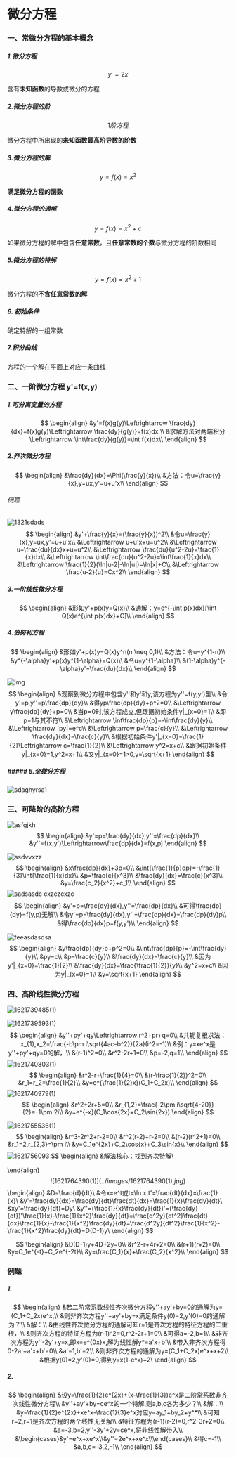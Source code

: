 # 微分方程

### 一、常微分方程的基本概念

##### 1.微分方程

$$
y'=2x
$$



含有**未知函数**的导数或微分的方程

##### 2.微分方程的阶

$$
1阶方程
$$



微分方程中所出现的**未知函数最高阶导数的阶数**

##### 3.微分方程的解

$$
y=f(x)=x^2
$$



**满足微分方程的函数**

##### 4.微分方程的通解

$$
y=f(x)=x^2+c
$$



如果微分方程的解中包含**任意常数**，且**任意常数的个数**与微分方程的阶数相同

##### 5.微分方程的特解

$$
y=f(x)=x^2+1
$$



微分方程的**不含任意常数的解**

##### 6. 初始条件

确定特解的一组常数

##### 7.积分曲线

方程的一个解在平面上对应一条曲线

### 二、一阶微分方程     y'=f(x,y) 

##### 1.可*分离*变量的方程

$$
\begin{align}
&y'=f(x)g(y)\Leftrightarrow \frac{dy}{dx}=f(x)g(y)\Leftrightarrow \frac{dy}{g(y)}=f(x)dx \\
&求解方法对两端积分\Leftrightarrow \int\frac{dy}{g(y)}=\int f(x)dx\\
\end{align}
$$

##### 2.*齐次*微分方程

$$
\begin{align}
&\frac{dy}{dx}=\Phi(\frac{y}{x})\\
&方法：令u=\frac{y}{x},y=ux,y'=u+u'x\\
\end{align}
$$

###### 例题

![1321sdads](../images/1321sdads.jpg)
$$
\begin{align}
&y'+\frac{y}{x}=(\frac{y}{x})^2\\
&令u=\frac{y}{x},y=ux,y'=u+u'x\\
&\Leftrightarrow u+u'x+u=u^2\\
&\Leftrightarrow u+\frac{du}{dx}x+u=u^2\\
&\Leftrightarrow \frac{du}{u^2-2u}=\frac{1}{x}dx\\
&\Leftrightarrow \int\frac{du}{u^2-2u}=\int\frac{1}{x}dx\\
&\Leftrightarrow \frac{1}{2}(\ln|u-2|-\ln|u|)=\ln|x|+C\\
&\Leftrightarrow \frac{u-2}{u}=Cx^2\\
\end{align}
$$

##### 3.一阶*线性*微分方程

$$
\begin{align}
&形如y'+p(x)y=Q(x)\\
&通解：y=e^{-\int p(x)dx}[\int Q(x)e^{\int p(x)dx}+C]\\
\end{align}
$$

##### 4.伯努利方程

$$
\begin{align}
&形如y'+p(x)y=Q(x)y^n(n \neq 0,1)\\
&方法：令u=y^{1-n}\\
&y^{-\alpha}y'+p(x)y^{1-\alpha}=Q(x)\\
&令u=y^{1-\alpha}\\
&(1-\alpha)y^{-\alpha}y'=\frac{du}{dx}\\
\end{align}
$$

![img](../images/0P50G64~_SZYBCKV~_$WHJG.jpg)
$$
\begin{align}
&观察到微分方程中包含y''和y'和y,该方程为y''=f(y,y')型\\
&令y'=p,y''=p\frac{dp}{dy}\\
&得yp\frac{dp}{dy}+p^2=0\\
&\Leftrightarrow y\frac{dp}{dy}+p=0\\
&当p=0时,该方程成立,但跟据初始条件y|_{x=0}=1\\
&即p=1与其不符\\
&\Leftrightarrow \int\frac{dp}{p}=-\int\frac{dy}{y}\\
&\Leftrightarrow |py|=e^c\\
&\Leftrightarrow p=\frac{c}{y}\\
&\Leftrightarrow \frac{dy}{dx}=\frac{c}{y}\\
&根据初始条件y'|_{x=0}=\frac{1}{2}\Leftrightarrow c=\frac{1}{2}\\
&\Leftrightarrow y^2=x+c\\
&跟据初始条件y|_{x=0}=1,y^2=x+1\\
&又y|_{x=0}=1>0,y=\sqrt{x+1}
\end{align}
$$

##### ##### 5.全微分方程

![sdaghyrsa1](../images/dojTOJ9EAYhkmSl.jpg)

### 三、可降阶的高阶方程

![asfgjkh](../images/asfgjkh.jpg)
$$
\begin{align}
&y'=p=\frac{dy}{dx},y''=\frac{dp}{dx}\\
&y''=f(x,y')\Leftrightarrow\frac{dp}{dx}=f(x,p)
\end{align}
$$


![asdvvxzz](../images/asdvvxzz.jpg)
$$
\begin{align}
&x\frac{dp}{dx}+3p=0\\
&\int{\frac{1}{p}dp}=-\frac{1}{3}\int{\frac{1}{x}dx}\\
&p=\frac{c}{x^3}\\
&\frac{dy}{dx}=\frac{c}{x^3}\\
&y=\frac{c_2}{x^2}+c_1\\
\end{align}
$$
![sadsasdc cxzczcxzc](../images/sadsasdc%20cxzczcxzc.jpg)
$$
\begin{align}
&y'=p=\frac{dy}{dx},y''=\frac{dp}{dx}\\
&可得\frac{dp}{dy}=f(y,p)无解\\
&令y'=p=\frac{dy}{dx},y''=\frac{dp}{dx}=\frac{dp}{dy}p\\
&得\frac{dp}{dx}p=f(y,y')\\
\end{align}
$$


![feeasdasdsa](../images/feeasdasdsa.jpg)
$$
\begin{align}
&y\frac{dp}{dy}p+p^2=0\\
&\int\frac{dp}{p}=-\int\frac{dy}{y}\\
&py=c\\
&p=\frac{c}{y}\\
&\frac{dy}{dx}=\frac{c}{y}\\
&因为y'|_{x=0}=\frac{1}{2}\\
&\frac{dy}{dx}=\frac{\frac{1}{2}}{y}\\
&y^2=x+c\\
&因为y|_{x=0}=1\\
&y=\sqrt{x+1}
\end{align}
$$

### 四、高阶线性微分方程

![1621739485(1)](../images//1621739485(1).jpg)

![1621739593(1)](../images//1621739593(1).jpg)
$$
\begin{align}
&y''+py'+qy\Leftrightarrow r^2+pr+q=0\\
&共轭复根求法：x_{1},x_2=\frac{-b\pm i\sqrt{4ac-b^2}}{2a}(i^2=-1)\\
&例：y=xe^x是y''+py'+qy=0的解，\\
&(r-1)^2=0\\
&r^2-2r+1=0\\
&p=-2,q=1\\
\end{align}
$$
![1621740803(1)](../images//1621740803(1).jpg)
$$
\begin{align}
&r^2-r+\frac{1}{4}=0\\
&(r-\frac{1}{2})^2=0\\
&r_1=r_2=\frac{1}{2}\\
&y=e^{\frac{1}{2}x}(C_1+C_2x)\\
\end{align}
$$
![1621740979(1)](../images//1621740979(1).jpg)
$$
\begin{align}
&r^2+2r+5=0\\
&r_{1,2}=\frac{-2\pm i\sqrt{4-20}}{2}=-1\pm 2i\\
&y=e^{-x}(C_1\cos{2x}+C_2\sin{2x})
\end{align}
$$

![1621755536(1)](../images/1621755536(1).jpg)
$$
\begin{align}
&r^3-2r^2+r-2=0\\
&r^2(r-2)+r-2=0\\
&(r-2)(r^2+1)=0\\
&r_1=2,r_{2,3}=\pm i\\
&y=C_1e^{2x}+C_2\cos{x}+C_3\sin{x}\\
\end{align}
$$
![1621756093](../images/1621756093.jpg)
$$
\begin{align}
&解法核心：找到齐次特解\\

\end{align}
$$
![1621764390(1)](../images/1621764390(1).jpg)
$$
\begin{align}
&D=\frac{d}{dt}\\
&令x=e^t或t=\ln x,t'=\frac{dt}{dx}=\frac{1}{x}\\
&y'=\frac{dy}{dx}=\frac{dy}{dt}\frac{dt}{dx}=\frac{1}{x}\frac{dy}{dt}\\
&xy'=\frac{dy}{dt}=Dy\\
&y''=(\frac{1}{x}\frac{dy}{dt})'=(\frac{dy}{dt})'\frac{1}{x}-\frac{1}{x^2}\frac{dy}{dt}=\frac{d^2y}{dt^2}\frac{dt}{dx}\frac{1}{x}-\frac{1}{x^2}\frac{dy}{dt}=\frac{d^2y}{dt^2}\frac{1}{x^2}-\frac{1}{x^2}\frac{dy}{dt}=D(D-1)y\\
\end{align}
$$

$$
\begin{align}
&D(D-1)y+4D+2y=0\\
&r^2-r+4r+2=0\\
&(r+1)(r+2)=0\\
&y=C_1e^{-t}+C_2e^{-2t}\\
&y=\frac{C_1}{x}+\frac{C_2}{x^2}\\
\end{align}
$$

### 例题

##### 1.

$$
\begin{align}
&若二阶常系数线性齐次微分方程y''+ay'+by=0的通解为y=(C_1+C_2x)e^x,\\
&则非齐次方程y''+ay'+by=x满足条件y(0)=2,y'(0)=0的通解为？\\
&解：\\
&由线性齐次微分方程的通解可知r=1是齐次方程的特征方程的二重根，\\
&则齐次方程的特征方程为(r-1)^2=0,r^2-2r+1=0\\
&可得a=-2,b=1\\
&非齐次方程为y''-2y'+y=x,即x=e^{0x}x,解为线性解y*=a'x+b'\\
&带入非齐次方程得0-2a'+a'x+b'=0\\
&a'=1,b'=2\\
&则非齐次方程的通解为y=(C_1+C_2x)e^x+x+2\\
&根据y(0)=2,y'(0)=0,得到y=x(1-e^x)+2\
\end{align}
$$

##### 2.

$$
\begin{align}
&设y=\frac{1}{2}e^{2x}+(x-\frac{1}{3})e^x是二阶常系数非齐次线性微分方程\\
&y''+ay'+by=ce^x的一个特解,则a,b,c各为多少？\\
&解：\\
&y=\frac{1}{2}e^{2x}+xe^x-\frac{1}{3}e^x对应y=ay_1+by_2+y^*\\
&可知r=2,r=1是齐次方程的两个线性无关解\\
&特征方程为(r-1)(r-2)=0,r^2-3r+2=0\\
&a=-3,b=2,y''-3y'+2y=ce^x,将非线性解带入\\
&\begin{cases}&y'=e^x+xe^x\\&y''=2e^x+xe^x\\\end{cases}\\
&得c=-1\\
&a,b,c=-3,2,-1\\
\end{align}
$$

